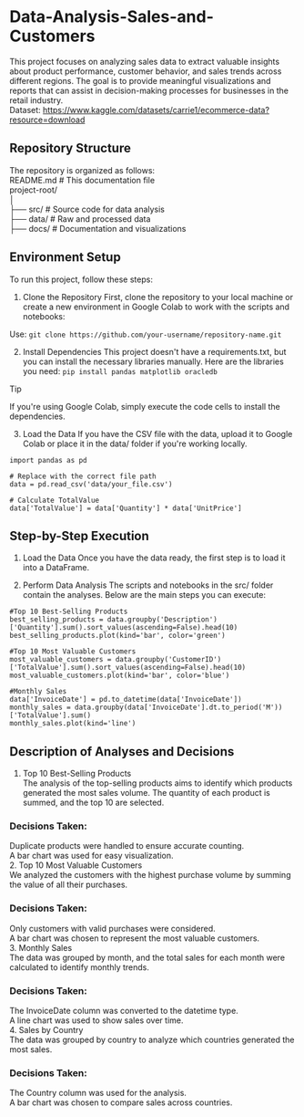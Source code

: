 # Data-Analysis-Sales-and-Customers
This project focuses on analyzing sales data to extract valuable insights about product performance, customer behavior, and sales trends across different regions. The goal is to provide meaningful visualizations and reports that can assist in decision-making processes for businesses in the retail industry.<BR>
Dataset: https://www.kaggle.com/datasets/carrie1/ecommerce-data?resource=download

## Repository Structure
The repository is organized as follows:<br>
README.md           # This documentation file<br>
project-root/<br>
│<br>
├── src/                # Source code for data analysis<br>
├── data/               # Raw and processed data<br>
├── docs/               # Documentation and visualizations<br>

## Environment Setup
To run this project, follow these steps:

1. Clone the Repository
First, clone the repository to your local machine or create a new environment in Google Colab to work with the scripts and notebooks:

Use: `git clone https://github.com/your-username/repository-name.git`

2. Install Dependencies
This project doesn't have a requirements.txt, but you can install the necessary libraries manually. Here are the libraries you need:
`pip install pandas matplotlib oracledb`

> [!TIP]
> If you're using Google Colab, simply execute the code cells to install the dependencies.

3. Load the Data
If you have the CSV file with the data, upload it to Google Colab or place it in the data/ folder if you're working locally.

```
import pandas as pd

# Replace with the correct file path
data = pd.read_csv('data/your_file.csv')

# Calculate TotalValue
data['TotalValue'] = data['Quantity'] * data['UnitPrice']
```

## Step-by-Step Execution
1. Load the Data
Once you have the data ready, the first step is to load it into a DataFrame.

2. Perform Data Analysis
The scripts and notebooks in the src/ folder contain the analyses. Below are the main steps you can execute:
```
#Top 10 Best-Selling Products
best_selling_products = data.groupby('Description')['Quantity'].sum().sort_values(ascending=False).head(10)
best_selling_products.plot(kind='bar', color='green')

#Top 10 Most Valuable Customers
most_valuable_customers = data.groupby('CustomerID')['TotalValue'].sum().sort_values(ascending=False).head(10)
most_valuable_customers.plot(kind='bar', color='blue')

#Monthly Sales
data['InvoiceDate'] = pd.to_datetime(data['InvoiceDate'])
monthly_sales = data.groupby(data['InvoiceDate'].dt.to_period('M'))['TotalValue'].sum()
monthly_sales.plot(kind='line')

```

## Description of Analyses and Decisions
1. Top 10 Best-Selling Products<br>
The analysis of the top-selling products aims to identify which products generated the most sales volume. The quantity of each product is summed, and the top 10 are selected.<br>

### Decisions Taken:

Duplicate products were handled to ensure accurate counting.<br>
A bar chart was used for easy visualization.<br>
2. Top 10 Most Valuable Customers<br>
We analyzed the customers with the highest purchase volume by summing the value of all their purchases.<br>

### Decisions Taken:

Only customers with valid purchases were considered.<br>
A bar chart was chosen to represent the most valuable customers.<br>
3. Monthly Sales<br>
The data was grouped by month, and the total sales for each month were calculated to identify monthly trends.<br>

### Decisions Taken:

The InvoiceDate column was converted to the datetime type.<br>
A line chart was used to show sales over time.<br>
4. Sales by Country<br>
The data was grouped by country to analyze which countries generated the most sales.<br>

### Decisions Taken:

The Country column was used for the analysis.<br>
A bar chart was chosen to compare sales across countries.<br>
